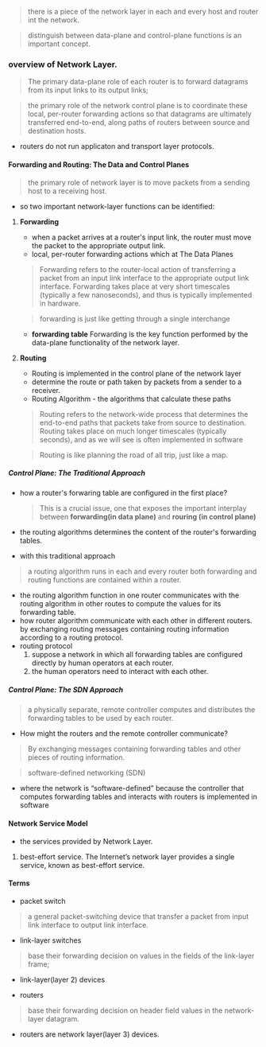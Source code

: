 > there is a piece of the network layer in each and every host and router int the network.

> distinguish between data-plane and control-plane functions is an important concept.

### overview of Network Layer.

> The primary data-plane role of each router is to forward datagrams from its input links to its output links;

> the primary role of the network control plane is to coordinate these local, per-router forwarding actions 
> so that datagrams are ultimately transferred end-to-end, along paths of routers between source and destination hosts.

- routers do not run applicaton and transport layer protocols.

#### Forwarding and Routing: The Data and Control Planes

> the primary role of network layer is to move packets from a sending host to a receiving host.

- so two important network-layer functions can be identified:
1. **Forwarding**
   - when a packet arrives at a router's input link, the router must move the packet to the appropriate output link.
   - local, per-router forwarding actions which at The Data Planes
   
   > Forwarding refers to the router-local action of transferring a packet from an input link interface to the appropriate output link interface.
   > Forwarding takes place at very short timescales (typically a few nanoseconds), and thus is typically implemented in hardware.
   
   > forwarding is just like getting through a single interchange
   
   - **forwarding table**
     Forwarding is the key function performed by the data-plane functionality of the network layer.

2. **Routing**
   - Routing is implemented in the control plane of the network layer
   - determine the route or path taken by packets from a sender to a receiver.
   - Routing Algorithm - the algorithms that calculate these paths

   > Routing refers to the network-wide process that determines the end-to-end paths that packets take from source to destination. 
   > Routing takes place on much longer timescales (typically seconds), and as we will see is often implemented in software
   
   > Routing is like planning the road of all trip, just like a map.
    
##### Control Plane: The Traditional Approach

- how a router's forwaring table are configured in the first place?
  > This is a crucial issue, one that exposes the important interplay between **forwarding(in data plane)** and **rouring (in control plane)**

- the routing algorithms determines the content of the router's forwarding tables.

- with this traditional approach
> a routing algorithm runs in each and every router
> both forwarding and routing functions are contained within a router.
- the routing algorithm function in one router communicates with the routing algorithm in other routes to compute the values for its forwarding table.
- how router algorithm communicate with each other in different routers.
  by exchanging routing messages containing routing information according to a routing protocol.
- routing protocol
  1. suppose a network in which all forwarding tables are configured directly by human operators at each router.
  2. the human operators need to interact with each other.

##### Control Plane: The SDN Approach
> a physically separate, remote controller computes and distributes the forwarding tables to be used by each router.

- How might the routers and the remote controller communicate?
> By exchanging messages containing forwarding tables and other pieces of routing information. 

> software-defined networking (SDN)
- where the network is “software-defined” because the controller that computes forwarding tables and interacts with routers is implemented in software

#### Network Service Model
- the services provided by Network Layer.
1. best-effort service.
   The Internet’s network layer provides a single service, known as best-effort service. 


#### Terms
- packet switch
> a general packet-switching device that transfer a packet from input link interface to output link interface.

- link-layer switches
> base their forwarding decision on values in the fields of the link-layer frame;
- link-layer(layer 2) devices

- routers
> base their forwarding decision on header field values in the network-layer datagram.
- routers are network layer(layer 3) devices.






 
   


